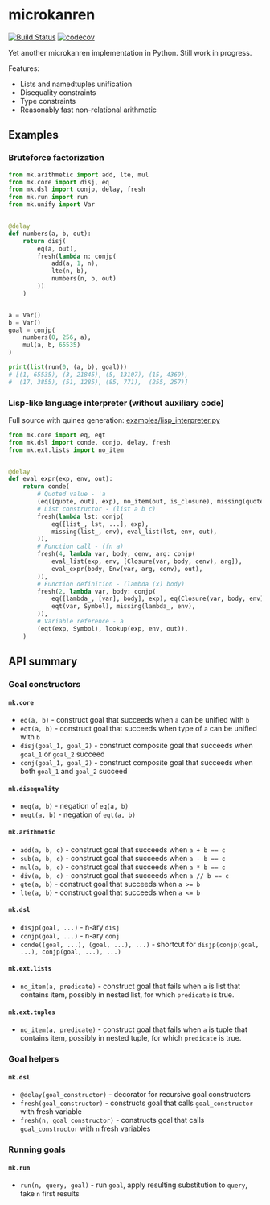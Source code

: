# microkanren

[![Build Status](https://travis-ci.com/ethframe/microkanren.svg?branch=master)](https://travis-ci.com/ethframe/microkanren)
[![codecov](https://codecov.io/gh/ethframe/microkanren/branch/master/graph/badge.svg)](https://codecov.io/gh/ethframe/microkanren)

Yet another microkanren implementation in Python. Still work in progress.

Features:
* Lists and namedtuples unification
* Disequality constraints
* Type constraints
* Reasonably fast non-relational arithmetic

## Examples

### Bruteforce factorization

```python
from mk.arithmetic import add, lte, mul
from mk.core import disj, eq
from mk.dsl import conjp, delay, fresh
from mk.run import run
from mk.unify import Var


@delay
def numbers(a, b, out):
    return disj(
        eq(a, out),
        fresh(lambda n: conjp(
            add(a, 1, n),
            lte(n, b),
            numbers(n, b, out)
        ))
    )


a = Var()
b = Var()
goal = conjp(
    numbers(0, 256, a),
    mul(a, b, 65535)
)

print(list(run(0, (a, b), goal)))
# [(1, 65535), (3, 21845), (5, 13107), (15, 4369),
#  (17, 3855), (51, 1285), (85, 771),  (255, 257)]
```

### Lisp-like language interpreter (without auxiliary code)

Full source with quines generation: [examples/lisp_interpreter.py](https://github.com/ethframe/microkanren/blob/master/examples/lisp_interpreter.py)

```python
from mk.core import eq, eqt
from mk.dsl import conde, conjp, delay, fresh
from mk.ext.lists import no_item


@delay
def eval_expr(exp, env, out):
    return conde(
        # Quoted value - 'a
        (eq([quote, out], exp), no_item(out, is_closure), missing(quote, env)),
        # List constructor - (list a b c)
        fresh(lambda lst: conjp(
            eq([list_, lst, ...], exp),
            missing(list_, env), eval_list(lst, env, out),
        )),
        # Function call - (fn a)
        fresh(4, lambda var, body, cenv, arg: conjp(
            eval_list(exp, env, [Closure(var, body, cenv), arg]),
            eval_expr(body, Env(var, arg, cenv), out),
        )),
        # Function definition - (lambda (x) body)
        fresh(2, lambda var, body: conjp(
            eq([lambda_, [var], body], exp), eq(Closure(var, body, env), out),
            eqt(var, Symbol), missing(lambda_, env),
        )),
        # Variable reference - a
        (eqt(exp, Symbol), lookup(exp, env, out)),
    )
```

## API summary

### Goal constructors

#### `mk.core`

* `eq(a, b)` - construct goal that succeeds when `a` can be unified with `b`
* `eqt(a, b)` - construct goal that succeeds when type of `a` can be unified with `b`
* `disj(goal_1, goal_2)` - construct composite goal that succeeds when `goal_1` or `goal_2` succeed
* `conj(goal_1, goal_2)` - construct composite goal that succeeds when both `goal_1` and `goal_2` succeed

#### `mk.disequality`

* `neq(a, b)` - negation of `eq(a, b)`
* `neqt(a, b)` - negation of `eqt(a, b)`

#### `mk.arithmetic`

* `add(a, b, c)` - construct goal that succeeds when `a + b == c`
* `sub(a, b, c)` - construct goal that succeeds when `a - b == c`
* `mul(a, b, c)` - construct goal that succeeds when `a * b == c`
* `div(a, b, c)` - construct goal that succeeds when `a // b == c`
* `gte(a, b)` - construct goal that succeeds when `a >= b`
* `lte(a, b)` - construct goal that succeeds when `a <= b`

#### `mk.dsl`

* `disjp(goal, ...)` - n-ary `disj`
* `conjp(goal, ...)` - n-ary `conj`
* `conde((goal, ...), (goal, ...), ...)` - shortcut for `disjp(conjp(goal, ...), conjp(goal, ...), ...)`

#### `mk.ext.lists`

* `no_item(a, predicate)` - construct goal that fails when `a` is list that contains item, possibly in nested list, for which `predicate` is true.

#### `mk.ext.tuples`

* `no_item(a, predicate)` - construct goal that fails when `a` is tuple that contains item, possibly in nested tuple, for which `predicate` is true.

### Goal helpers

#### `mk.dsl`

* `@delay(goal_constructor)` - decorator for recursive goal constructors
* `fresh(goal_constructor)` - constructs goal that calls `goal_constructor` with fresh variable
* `fresh(n, goal_constructor)` - constructs goal that calls `goal_constructor` with `n` fresh variables

### Running goals

#### `mk.run`

* `run(n, query, goal)` - run `goal`, apply resulting substitution to `query`, take `n` first results
